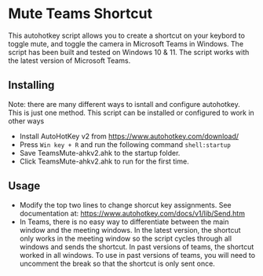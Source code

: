 # Mute Teams Shortcut
This autohotkey script allows you to create a shortcut on your keybord to toggle mute, and toggle the camera in Microsoft Teams in Windows.  The script has been built and tested on Windows 10 & 11.  The script works with the latest version of Microsoft Teams.  

## Installing
Note: there are many different ways to isntall and configure autohotkey.  This is just one method.  This script can be installed or configured to work in other ways

* Install AutoHotKey v2 from https://www.autohotkey.com/download/
* Press `Win key + R` and run the following command `shell:startup`
* Save TeamsMute-ahkv2.ahk to the startup folder.
* Click TeamsMute-ahkv2.ahk to run for the first time.

## Usage
* Modify the top two lines to change shorcut key assignments.  See documentation at: https://www.autohotkey.com/docs/v1/lib/Send.htm
* In Teams, there is no easy way to differentiate between the main window and the meeting windows.  In the latest version, the shortcut only works in the meeting window so the script cycles through all windows and sends the shortcut.  In past versions of teams, the shortcut worked in all windows.  To use in past versions of teams, you will need to uncomment the break so that the shortcut is only sent once.  

